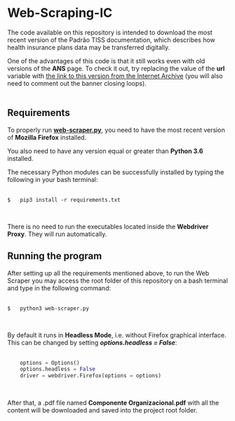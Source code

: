 # Web-Scraping-IC
The code available on this repository is intended to download the most recent version of the Padrão TISS documentation, which describes how health insurance plans data may be transferred digitally.<br />

One of the advantages of this code is that it still works even with old versions of the **ANS** page. To check it out, try replacing the value of the **url** variable with [the link to this version from the Internet Archive](https://web.archive.org/web/20190717200124/http://www.ans.gov.br/prestadores/tiss-troca-de-informacao-de-saude-suplementar) (you will also need to comment out the banner closing loops).<br /> 
<br />
## Requirements
To properly run [**web-scraper.py**](https://github.com/victoraavila/Web-Scraping-IC/blob/main/web-scraper.py), you need to have the most recent version of **Mozilla Firefox** installed.<br />

You also need to have any version equal or greater than **Python 3.6** installed.

The necessary Python modules can be successfully installed by typing the following in your bash terminal: <br />
<br />
```
$   pip3 install -r requirements.txt
```
<br />

There is no need to run the executables located inside the **Webdriver Proxy**. They will run automatically.
<br />
## Running the program
After setting up all the requirements mentioned above, to run the Web Scraper you may access the root folder of this repository on a bash terminal and type in the following command:<br />
<br />
```
$   python3 web-scraper.py
```
<br />

By default it runs in **Headless Mode**, i.e. without Firefox graphical interface. This can be changed by setting ***options.headless = False***:<br />
<br />
```python
    options = Options()
    options.headless = False
    driver = webdriver.Firefox(options = options)
```
<br />


After that, a .pdf file named **Componente Organizacional.pdf** with all the content will be downloaded and saved into the project root folder.